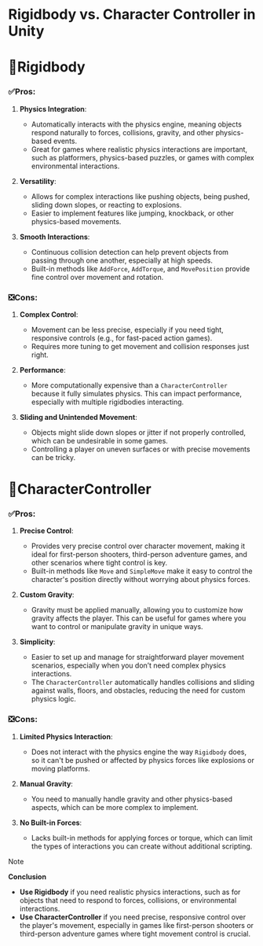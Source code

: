 # Rigidbody vs. Character Controller in Unity

# 🚀Rigidbody

### ✅Pros:
1. **Physics Integration**:
   - Automatically interacts with the physics engine, meaning objects respond naturally to forces, collisions, gravity, and other physics-based events.
   - Great for games where realistic physics interactions are important, such as platformers, physics-based puzzles, or games with complex environmental interactions.

2. **Versatility**:
   - Allows for complex interactions like pushing objects, being pushed, sliding down slopes, or reacting to explosions.
   - Easier to implement features like jumping, knockback, or other physics-based movements.

3. **Smooth Interactions**:
   - Continuous collision detection can help prevent objects from passing through one another, especially at high speeds.
   - Built-in methods like `AddForce`, `AddTorque`, and `MovePosition` provide fine control over movement and rotation.

### ❎Cons:
1. **Complex Control**:
   - Movement can be less precise, especially if you need tight, responsive controls (e.g., for fast-paced action games).
   - Requires more tuning to get movement and collision responses just right.

2. **Performance**:
   - More computationally expensive than a `CharacterController` because it fully simulates physics. This can impact performance, especially with multiple rigidbodies interacting.

3. **Sliding and Unintended Movement**:
   - Objects might slide down slopes or jitter if not properly controlled, which can be undesirable in some games.
   - Controlling a player on uneven surfaces or with precise movements can be tricky.

# 👤CharacterController
### ✅Pros: 
1. **Precise Control**:
   - Provides very precise control over character movement, making it ideal for first-person shooters, third-person adventure games, and other scenarios where tight control is key.
   - Built-in methods like `Move` and `SimpleMove` make it easy to control the character's position directly without worrying about physics forces.

2. **Custom Gravity**:
   - Gravity must be applied manually, allowing you to customize how gravity affects the player. This can be useful for games where you want to control or manipulate gravity in unique ways.

3. **Simplicity**:
   - Easier to set up and manage for straightforward player movement scenarios, especially when you don’t need complex physics interactions.
   - The `CharacterController` automatically handles collisions and sliding against walls, floors, and obstacles, reducing the need for custom physics logic.

### ❎Cons:
1. **Limited Physics Interaction**:
   - Does not interact with the physics engine the way `Rigidbody` does, so it can't be pushed or affected by physics forces like explosions or moving platforms.

2. **Manual Gravity**:
   - You need to manually handle gravity and other physics-based aspects, which can be more complex to implement.

3. **No Built-in Forces**:
   - Lacks built-in methods for applying forces or torque, which can limit the types of interactions you can create without additional scripting.

> [!NOTE]
> **Conclusion**  
> - **Use Rigidbody** if you need realistic physics interactions, such as for objects that need to respond to forces, collisions, or environmental interactions.  
> - **Use CharacterController** if you need precise, responsive control over the player's movement, especially in games like first-person shooters or third-person adventure games where tight movement control is crucial.  
